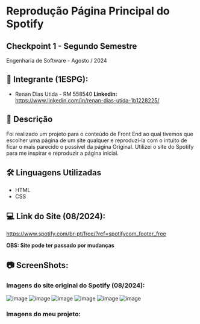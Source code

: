 # Reprodução Página Principal do Spotify

## **Checkpoint 1** - Segundo Semestre 
Engenharia de Software - Agosto / 2024

## 👤 Integrante (1ESPG):


- Renan Dias Utida - RM 558540
**Linkedin:** https://www.linkedin.com/in/renan-dias-utida-1b1228225/

## 📝 Descrição
Foi realizado um projeto para o conteúdo de Front End ao qual tivemos que escolher uma página de um site qualquer e reproduzí-la com o intuito de ficar o mais parecido o possível da página Original. Utilizei o site do Spotify para me inspirar e reproduzir a página inicial.

## 🛠️ Linguagens Utilizadas
- HTML
- CSS

## 💻 Link do Site (08/2024): 

https://www.spotify.com/br-pt/free/?ref=spotifycom_footer_free

**OBS: Site pode ter passado por mudanças**

## 📷 ScreenShots:

### Imagens do site original do Spotify (08/2024): 

![image](https://github.com/user-attachments/assets/6778fbdd-5272-401c-9d22-5044882c5cdc)
![image](https://github.com/user-attachments/assets/1eeb110a-74af-4b06-8a50-62e5751d93bd)
![image](https://github.com/user-attachments/assets/b97e4919-bc96-46e5-b49c-6bbe09383cb7)
![image](https://github.com/user-attachments/assets/41e358c7-e2fd-4d3b-8eae-cad970e89d6f)
![image](https://github.com/user-attachments/assets/85e0fdf5-e5f8-429d-b1a3-59456b793370)
![image](https://github.com/user-attachments/assets/e0846ef5-cd9b-47b5-8536-ba09ed8caf68)

### Imagens do meu projeto:



